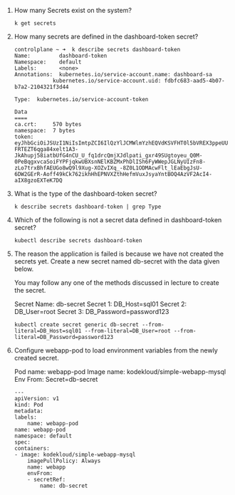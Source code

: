 1. How many Secrets exist on the system?

    `k get secrets`

2. How many secrets are defined in the dashboard-token secret?

    ```
    controlplane ~ ➜  k describe secrets dashboard-token 
    Name:         dashboard-token
    Namespace:    default
    Labels:       <none>
    Annotations:  kubernetes.io/service-account.name: dashboard-sa
                kubernetes.io/service-account.uid: fdbfc683-aad5-4b07-b7a2-2104321f3d44

    Type:  kubernetes.io/service-account-token

    Data
    ====
    ca.crt:     570 bytes
    namespace:  7 bytes
    token:      eyJhbGciOiJSUzI1NiIsImtpZCI6IlQzYlJCMWlmYzhEQVdKSVFHT0l5bVREX3ppeUUyd0l0ZFMzeE44aWxZYmsifQ.eyJpc3MiOiJrdWJlcm5ldGVzL3NlcnZpY2VhY2NvdW50Iiwia3ViZXJuZXRlcy5pby9zZXJ2aWNlYWNjb3VudC9uYW1lc3BhY2UiOiJkZWZhdWx0Iiwia3ViZXJuZXRlcy5pby9zZXJ2aWNlYWNjb3VudC9zZWNyZXQubmFtZSI6ImRhc2hib2FyZC10b2tlbiIsImt1YmVybmV0ZXMuaW8vc2VydmljZWFjY291bnQvc2VydmljZS1hY2NvdW50Lm5hbWUiOiJkYXNoYm9hcmQtc2EiLCJrdWJlcm5ldGVzLmlvL3NlcnZpY2VhY2NvdW50L3NlcnZpY2UtYWNjb3VudC51aWQiOiJmZGJmYzY4My1hYWQ1LTRiMDctYjdhMi0yMTA0MzIxZjNkNDQiLCJzdWIiOiJzeXN0ZW06c2VydmljZWFjY291bnQ6ZGVmYXVsdDpkYXNoYm9hcmQtc2EifQ.YfaYm_QsQumej81XrwLtGU1BQ2KpzTSGR3OMJMGjvk6h2i8OVAUM9uu4Y8w38PWDYs-FRTEZT6qga84xelt1A3-JkAhupj58iatbUfG4nCU_U_fq1drcQmjXJdlpati_gxr49SUgtoyeu_Q0M-0PeBqgxvcaSoiFYPFjqkwUBXsnNElKBZMxPhDlISh6FyWWepJGLNyUIzFn8-zLo7trxBhfAEUGo8wQ9l9Xug-XOZvIXq_-8Z0L1ODMAcwFlt_lEaEbgJsU-6DW2GErR-Aoff49kCk762ikhHhEPNVXZthHefmVuxJsyaYntBOQ4AzVF2AcI4-aIX8gzoEXTeK7DQ
    ```

3. What is the type of the dashboard-token secret?

    `k describe secrets dashboard-token | grep Type`

4. Which of the following is not a secret data defined in dashboard-token secret?

    `kubectl describe secrets dashboard-token`

6. The reason the application is failed is because we have not created the secrets yet. Create a new secret named db-secret with the data given below.

    You may follow any one of the methods discussed in lecture to create the secret.

    Secret Name: db-secret
    Secret 1: DB_Host=sql01
    Secret 2: DB_User=root
    Secret 3: DB_Password=password123

    `kubectl create secret generic db-secret --from-literal=DB_Host=sql01 --from-literal=DB_User=root --from-literal=DB_Password=password123`

7. Configure webapp-pod to load environment variables from the newly created secret.

    Pod name: webapp-pod
    Image name: kodekloud/simple-webapp-mysql
    Env From: Secret=db-secret

    ```
    ---
    apiVersion: v1 
    kind: Pod 
    metadata:
    labels:
        name: webapp-pod
    name: webapp-pod
    namespace: default 
    spec:
    containers:
    - image: kodekloud/simple-webapp-mysql
        imagePullPolicy: Always
        name: webapp
        envFrom:
        - secretRef:
            name: db-secret
    ```